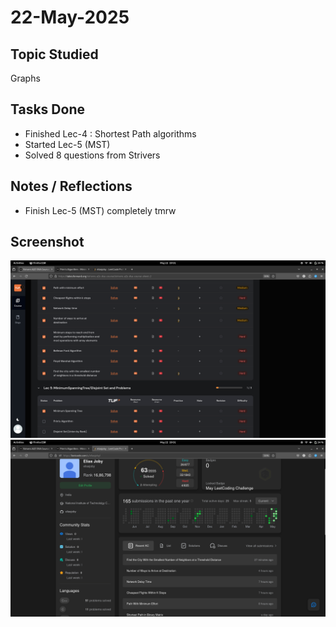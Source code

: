 # 22-May-2025

## Topic Studied
Graphs

## Tasks Done

- Finished Lec-4 : Shortest Path algorithms
- Started Lec-5 (MST)
- Solved 8 questions from Strivers

## Notes / Reflections
- Finish Lec-5 (MST) completely tmrw

## Screenshot
![Profile Leetcode/Striver](../screenshots/15.1.png)
![Profile Leetcode/Striver](../screenshots/15.2.png)

